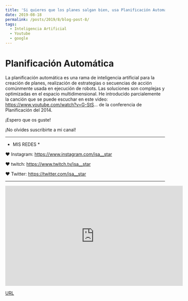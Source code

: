 ```yaml
---
title: 'Si quieres que los planes salgan bien, usa Planificación Automática. Isa Star'
date: 2019-08-18
permalink: /posts/2019/8/blog-post-8/
tags:
  - Inteligencia Artificial
  - Youtube
  - google
---
```


Planificación Automática
========


La planificación automática es una rama de inteligencia artificial para la creación de planes, realización de estrategias o secuencias de acción  comúnmente usada en ejecución de robots. Las soluciones son complejas y optimizadas en el espacio multidimensional.
He introducido parcialemente la canción que se puede escuchar en este video: https://www.youtube.com/watch?v=G-StS...
de la conferencia de Planificación del 2014.

¡Espero que os guste! 

¡No olvides suscribirte a mi canal!

 _ _ _ _ _ _ _ _ _ _ _ _ _ _ _ _ _ _ _ _ _ _ _ _ _ _ _ _ _ _ _ _ _ _ 

* MIS REDES * 

♥ Instagram: https://www.instagram.com/isa__star

♥ twitch: https://www.twitch.tv/isa__star

♥ Twitter: https://twitter.com/isa__star


 _ _ _ _ _ _ _ _ _ _ _ _ _ _ _ _ _ _ _ _ _ _ _ _ _ _ _ _ _ _ _ _ _ _ 


<iframe width="560" height="315" src="https://youtu.be/2sjLasOGHZw" frameborder="0" allow="accelerometer; autoplay; encrypted-media; gyroscope; picture-in-picture" allowfullscreen></iframe>

[URL]( https://youtu.be/2sjLasOGHZw)

